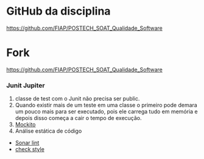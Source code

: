 
# GitHub da disciplina
https://github.com/FIAP/POSTECH_SOAT_Qualidade_Software

# Fork
https://github.com/FIAP/POSTECH_SOAT_Qualidade_Software
### Junit Jupiter

1. classe de test com o Junit não precisa ser public.
2. Quando existir mais de um teste em uma classe o primeiro pode demara um pouco mais para ser executado, pois ele carrega tudo em memória e depois disso começa a cair o tempo de execução.
3. [Mockito](https://site.mockito.org/)
4. Análise estática de código

* [Sonar lint](https://www.sonarsource.com/products/sonarlint/?gads_campaign=SL-Mroi-Brand&gads_ad_group=SonarLint&gads_keyword=sonarlint%20vs%20code&cq_src=google_ads&cq_cmp=19162404452&cq_con=145876332924&cq_term=sonarlint%20vs%20code&cq_med=&cq_plac=&cq_net=g&cq_pos=&cq_plt=gp&gad_source=1&gclid=Cj0KCQiA4NWrBhD-ARIsAFCKwWtE5Q6zPBQtpMj4eWntlNA2qCqekWl8vGrwVqtloHJIynvTBOVaUw0aAhCnEALw_wcB)
* [check style](https://checkstyle.org/)
